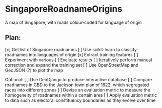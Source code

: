 SingaporeRoadnameOrigins
========================

A map of Singapore, with roads colour-coded for language of origin

Plan:
-----
[x] Get list of Singapore roadnames
[ ] Use scikit-learn to classify roadnames into languages of origin
    [x] Extract training features
    [ ] Experiment with various 
    [ ] Evaluate results
    [ ] Iteratively perform manual correction and expand the training set
[ ] Use OpenStreetMap and GeoJSON (?) to plot the map

Optional:
[ ] Use GeoDjango to produce interactive database
[ ] Compare roadnames in CBD to the Jackson town plan of 1822, which
    segregated races into different zones
[ ] Devise an evaluation metric to measure the homogeneity of roadnames
    within a certain area
[ ] Apply evaluation metric to data such as electoral constituency boundaries
    as they evolve over time


